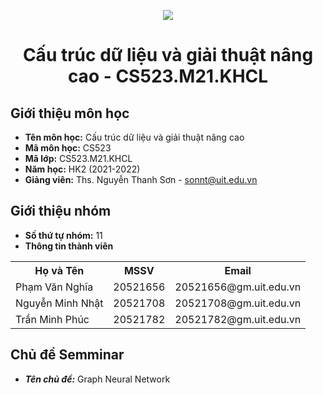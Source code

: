 <p align="center">
   <a href="https://www.uit.edu.vn/">
      <img src="https://i.imgur.com/WmMnSRt.png" border="none">
   </a>
</p>
<h1 align="center">
    Cấu trúc dữ liệu và giải thuật nâng cao - CS523.M21.KHCL
</h1>

<h2>
   Giới thiệu môn học   
</h2>

- **Tên môn học:** Cấu trúc dữ liệu và giải thuật nâng cao
- **Mã môn học:** CS523
- **Mã lớp:** CS523.M21.KHCL
- **Năm học:** HK2 (2021-2022)
- **Giảng viên:** Ths. Nguyễn Thanh Sơn - sonnt@uit.edu.vn

<h2>
   Giới thiệu nhóm
</h2>

- **Số thứ tự nhóm:** 11
- **Thông tin thành viên**

<table align="center">
      <tr>
       <th>Họ và Tên</th>
       <th>MSSV</th>
       <th>Email</th>
      </tr>
      <tr>
       <td>Phạm Văn Nghĩa</td>
       <td>20521656</td>
       <td>20521656@gm.uit.edu.vn</td>  
      </tr>
      <tr>
       <td>Nguyễn Minh Nhật</td>
       <td>20521708</td>
       <td>20521708@gm.uit.edu.vn</td>  
      </tr>
      <tr>
       <td>Trần Minh Phúc </td>
       <td>20521782</td>
       <td>20521782@gm.uit.edu.vn</td>  
      </tr>
</table>

<h2>
  Chủ đề Semminar
</h2>

- ***Tên chủ đề:*** Graph Neural Network
